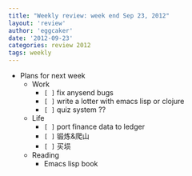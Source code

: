 ```yaml
---
title: "Weekly review: week end Sep 23, 2012" 
layout: 'review'
author: 'eggcaker'
date: '2012-09-23'
categories: review 2012
tags: weekly
---
```



  * Plans for next week 
    * Work 
      * `[ ]` fix anysend bugs 
      * `[ ]` write a lotter with emacs lisp or clojure 
      * `[ ]` quiz system ?? 
    * Life 
      * `[ ]` port finance data to ledger 
      * `[ ]` 锻炼&爬山 
      * `[ ]` 买埙 
    * Reading 
      * Emacs lisp book 

